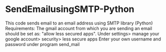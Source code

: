 # SendEmailusingSMTP-Python
This code sends email to an email address using SMTP library (Python)
Requirements: The gmail account from which you are sending an email should be set as:
  "allow less secured apps". Under settings> manage your google account> security> less secure apps
Enter your own username and password under program send_mail
